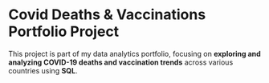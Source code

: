 # Covid Deaths & Vaccinations Portfolio Project


This project is part of my data analytics portfolio, focusing on **exploring and analyzing COVID-19 deaths and vaccination trends** across various countries using **SQL**.
